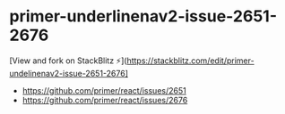 # primer-underlinenav2-issue-2651-2676

[View and fork on StackBlitz ⚡️](https://stackblitz.com/edit/primer-undelinenav2-issue-2651-2676]

- https://github.com/primer/react/issues/2651
- https://github.com/primer/react/issues/2676
